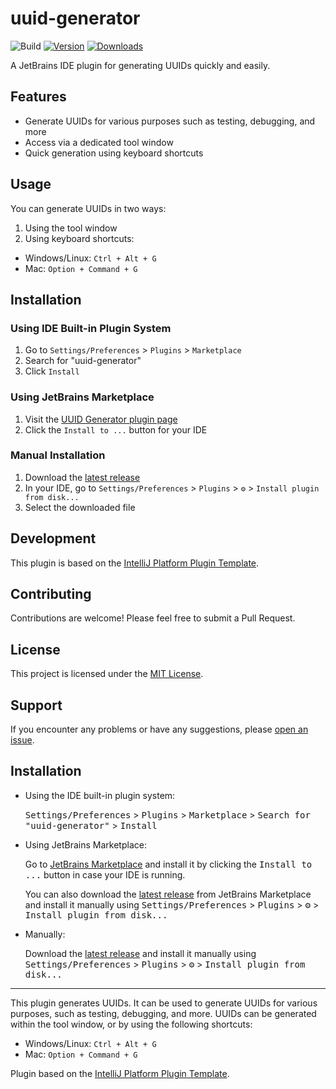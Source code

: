 # uuid-generator

![Build](https://github.com/AvaYnE2/uuid-generator/workflows/Build/badge.svg)
[![Version](https://img.shields.io/jetbrains/plugin/v/25057-uuid-generator.svg)](https://plugins.jetbrains.com/plugin/25057-uuid-generator)
[![Downloads](https://img.shields.io/jetbrains/plugin/d/25057-uuid-generator.svg)](https://plugins.jetbrains.com/plugin/25057-uuid-generator)

A JetBrains IDE plugin for generating UUIDs quickly and easily.

## Features

- Generate UUIDs for various purposes such as testing, debugging, and more
- Access via a dedicated tool window
- Quick generation using keyboard shortcuts

## Usage

You can generate UUIDs in two ways:

1. Using the tool window
2. Using keyboard shortcuts:
  - Windows/Linux: `Ctrl + Alt + G`
  - Mac: `Option + Command + G`

## Installation

### Using IDE Built-in Plugin System

1. Go to `Settings/Preferences` > `Plugins` > `Marketplace`
2. Search for "uuid-generator"
3. Click `Install`

### Using JetBrains Marketplace

1. Visit the [UUID Generator plugin page](https://plugins.jetbrains.com/plugin/25057-uuid-generator)
2. Click the `Install to ...` button for your IDE

### Manual Installation

1. Download the [latest release](https://github.com/AvaYnE2/uuid-generator/releases/latest)
2. In your IDE, go to `Settings/Preferences` > `Plugins` > `⚙️` > `Install plugin from disk...`
3. Select the downloaded file

## Development

This plugin is based on the [IntelliJ Platform Plugin Template](https://github.com/JetBrains/intellij-platform-plugin-template).

## Contributing

Contributions are welcome! Please feel free to submit a Pull Request.

## License

This project is licensed under the [MIT License](LICENSE).

## Support

If you encounter any problems or have any suggestions, please [open an issue](https://github.com/AvaYnE2/uuid-generator/issues).


## Installation

- Using the IDE built-in plugin system:
  
  <kbd>Settings/Preferences</kbd> > <kbd>Plugins</kbd> > <kbd>Marketplace</kbd> > <kbd>Search for "uuid-generator"</kbd> >
  <kbd>Install</kbd>
  
- Using JetBrains Marketplace:

  Go to [JetBrains Marketplace](https://plugins.jetbrains.com/plugin/MARKETPLACE_ID) and install it by clicking the <kbd>Install to ...</kbd> button in case your IDE is running.

  You can also download the [latest release](https://plugins.jetbrains.com/plugin/MARKETPLACE_ID/versions) from JetBrains Marketplace and install it manually using
  <kbd>Settings/Preferences</kbd> > <kbd>Plugins</kbd> > <kbd>⚙️</kbd> > <kbd>Install plugin from disk...</kbd>

- Manually:

  Download the [latest release](https://github.com/AvaYnE2/uuid-generator/releases/latest) and install it manually using
  <kbd>Settings/Preferences</kbd> > <kbd>Plugins</kbd> > <kbd>⚙️</kbd> > <kbd>Install plugin from disk...</kbd>


---

<!-- Plugin description -->
This plugin generates UUIDs. It can be used to generate UUIDs for various purposes, such as testing, debugging, and more.
UUIDs can be generated within the tool window, or by using the following shortcuts:
- Windows/Linux: `Ctrl + Alt + G`
- Mac: `Option + Command + G`
<!-- Plugin description end -->

Plugin based on the [IntelliJ Platform Plugin Template][template].

[template]: https://github.com/JetBrains/intellij-platform-plugin-template
[docs:plugin-description]: https://plugins.jetbrains.com/docs/intellij/plugin-user-experience.html#plugin-description-and-presentation

